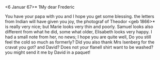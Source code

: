  <6 Januar 67>*
1My dear Frederic

You have your papa with you and I hope you get some blessing. the letters from Indian will have given you joy, the photograf of Theodor <geb 1866>* is really very nice; but Marie looks very thin and poorly. Samuel looks also different from what he did, some what older, Elisabeth looks very happy. I had a small note from her, no news;
I hope you are quite well, Do you still feel the cold so much as formerly? Did you also thank Mrs Isenberg for the cravat you got? and David? Does not your flanell shirt want to be washed? you might send it me by David in a paquet!
